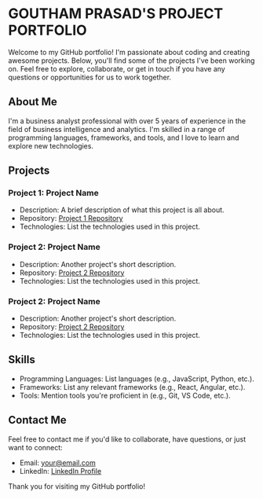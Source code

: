 # GOUTHAM PRASAD'S PROJECT PORTFOLIO

Welcome to my GitHub portfolio! I'm passionate about coding and creating awesome projects. Below, you'll find some of the projects I've been working on. Feel free to explore, collaborate, or get in touch if you have any questions or opportunities for us to work together.

## About Me

I'm a business analyst professional with over 5 years of experience in the field of business intelligence and analytics. I'm skilled in a range of programming languages, frameworks, and tools, and I love to learn and explore new technologies.

## Projects

### Project 1: Project Name
- Description: A brief description of what this project is all about.
- Repository: [Project 1 Repository](https://github.com/yourusername/project1)
- Technologies: List the technologies used in this project.


### Project 2: Project Name
- Description: Another project's short description.
- Repository: [Project 2 Repository](https://github.com/yourusername/project2)
- Technologies: List the technologies used in this project.

### Project 2: Project Name
- Description: Another project's short description.
- Repository: [Project 2 Repository](https://github.com/yourusername/project2)
- Technologies: List the technologies used in this project.

## Skills

- Programming Languages: List languages (e.g., JavaScript, Python, etc.).
- Frameworks: List any relevant frameworks (e.g., React, Angular, etc.).
- Tools: Mention tools you're proficient in (e.g., Git, VS Code, etc.).

## Contact Me

Feel free to contact me if you'd like to collaborate, have questions, or just want to connect:

- Email: your@email.com
- LinkedIn: [LinkedIn Profile](https://www.linkedin.com/in/yourusername)



Thank you for visiting my GitHub portfolio!
